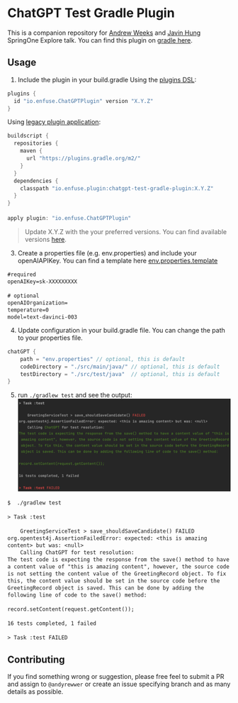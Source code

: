 # ChatGPT Test Gradle Plugin

This is a companion repository for [Andrew Weeks](https://github.com/andyrewwer) and [Javin Hung](https://github.com/jh-enfuseio) SpringOne Explore talk.
You can find this plugin on [gradle here](https://plugins.gradle.org/plugin/io.enfuse.ChatGPTPlugin).

## Usage

1. Include the plugin in your build.gradle
Using the [plugins DSL](https://docs.gradle.org/current/userguide/plugins.html#sec:plugins_block):
```groovy
plugins {
  id "io.enfuse.ChatGPTPlugin" version "X.Y.Z"
}
```
Using [legacy plugin application](https://docs.gradle.org/current/userguide/plugins.html#sec:old_plugin_application):
```groovy
buildscript {
  repositories {
    maven {
      url "https://plugins.gradle.org/m2/"
    }
  }
  dependencies {
    classpath "io.enfuse.plugin:chatgpt-test-gradle-plugin:X.Y.Z"
  }
}

apply plugin: "io.enfuse.ChatGPTPlugin"
```
> Update X.Y.Z with the your preferred versions. You can find available versions [here](https://plugins.gradle.org/plugin/io.enfuse.ChatGPTPlugin).

3. Create a properties file (e.g. env.properties) and include your openAIAPIKey. You can find a template here [env.properties.template](./env.properties.template)
```properties
#required
openAIKey=sk-XXXXXXXXX

# optional
openAIOrganization=
temperature=0
model=text-davinci-003
```

4. Update configuration in your build.gradle file. You can change the path to your properties file.
```groovy
chatGPT {
    path = "env.properties" // optional, this is default
    codeDirectory = "./src/main/java/" // optional, this is default
    testDirectory = "./src/test/java"  // optional, this is default
}
```

5. run `./gradlew test` and see the output:
![screenshot of terminal logs](./docs/assets/Logs-Screenshot-v0.0.3.png)
```
$  ./gradlew test

> Task :test

    GreetingServiceTest > save_shouldSaveCandidate() FAILED 
org.opentest4j.AssertionFailedError: expected: <this is amazing content> but was: <null>
    Calling ChatGPT for test resolution:
The test code is expecting the response from the save() method to have a content value of "this is amazing content", however, the source code is not setting the content value of the GreetingRecord object. To fix this, the content value should be set in the source code before the GreetingRecord object is saved. This can be done by adding the following line of code to the save() method:

record.setContent(request.getContent());

16 tests completed, 1 failed

> Task :test FAILED
```

## Contributing
If you find something wrong or suggestion, please free feel to submit a PR and assign to `@andyrewwer` or create an issue specifying branch and as many details as possible.  
